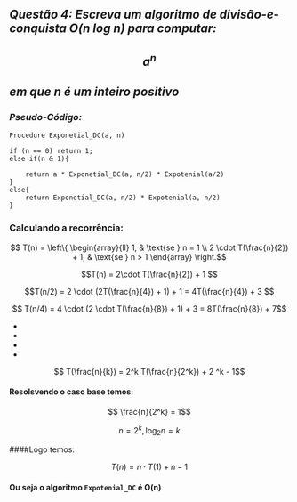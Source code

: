 ## _Questão 4: Escreva um algoritmo de divisão-e-conquista O(n log n) para computar:_
## $$a^n$$ 
## _em que n é um inteiro positivo_


### _Pseudo-Código:_
``` 
Procedure Exponetial_DC(a, n)

if (n == 0) return 1;
else if(n & 1){

    return a * Exponetial_DC(a, n/2) * Expotenial(a/2)
}
else{
    return Exponetial_DC(a, n/2) * Expotenial(a, n/2)
}

```
### Calculando a recorrência:



$$ 
T(n) = \left\{ 
\begin{array}{ll} 
1, & \text{se } n = 1 \\ 
2 \cdot T(\frac{n}{2}) +  1, & \text{se } n > 1 
\end{array} 
\right.$$

$$T(n) = 2\cdot T(\frac{n}{2}) + 1 $$

$$T(n/2) = 2 \cdot (2T(\frac{n}{4}) + 1) + 1 =  4T(\frac{n}{4}) + 3 $$

$$ T(n/4) = 4 \cdot (2 \cdot T(\frac{n}{8}) + 1) + 3 = 8T(\frac{n}{8}) + 7$$

* 
* 
* 
* 
$$ T(\frac{n}{k}) = 2^k T(\frac{n}{2^k}) + 2 ^k - 1$$

#### Resolsvendo o caso base temos:

$$ \frac{n}{2^k} = 1$$

$$ n = 2 ^ k, \log_2 n = k$$

####Logo temos:

$$T(n) = n \cdot T(1) + n - 1$$

#### Ou seja o algoritmo ```Expotenial_DC``` é O(n)

